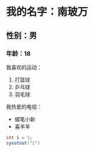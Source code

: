 # 我的名字：南玻万
## 性别：男
### 年龄：18

我喜欢的运动：
1. 打篮球
2. 乒乓球
3. 羽毛球

我热爱的电视：
* 蜡笔小新
* 喜羊羊

```java
int i = 1;
sysotout("i")
```